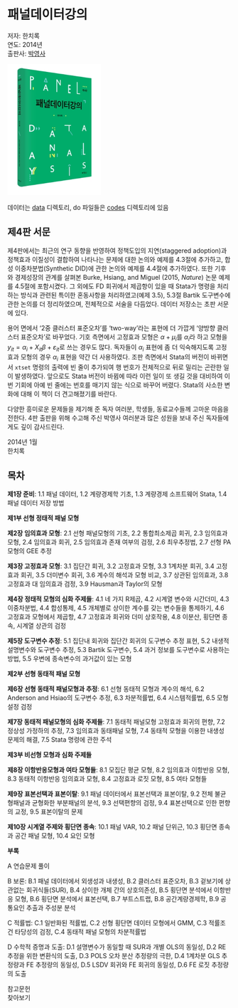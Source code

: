 # 패널데이터강의

저자: 한치록<br />
연도: 2014년<br />
출판사: [박영사](https://www.pybook.co.kr/mall/book/field?goodsno=2460&ssort=&category=0304)

<img src="./cover.jpg" width="210" height="295" />

데이터는 [data](data) 디렉토리, do 파일들은 [codes](codes) 디렉토리에 있음

## 제4판 서문

제4판에서는 최근의 연구 동향을 반영하여 정책도입의 지연(staggered
adoption)과 정책효과 이질성이 결합하여 나타나는 문제에 대한 논의와
예제를 4.3절에 추가하고, 합성 이중차분법(Synthetic DID)에 관한 논의와
예제를 4.4절에 추가하였다. 또한 기후와 경제성장의 관계를 살펴본 Burke,
Hsiang, and Miguel (2015, *Nature*) 논문 예제를 4.5절에
포함시켰다. 그 외에도 FD 회귀에서 제곱항이 있을 때 Stata가 명령을
처리하는 방식과 관련된 특이한 혼동사항을 처리하였고(예제 3.5), 5.3절
Bartik 도구변수에 관한 논의를 더 정리하였으며, 전체적으로 서술을
다듬었다. 데이터 저장소는 초판 서문에 있다.

용어 면에서 ‘2중 클러스터 표준오차’를 ‘two-way’라는 표현에 더 가깝게
‘양방향 클러스터 표준오차’로 바꾸었다. 기호 측면에서 고정효과 모형은
$\alpha + \mu_i$를 $\alpha_i$라 하고 모형을 $y_{it} = \alpha_i +
X_{it}\beta + \varepsilon_{it}$로 쓰는 경우도 많다. 독자들이
$\alpha_i$ 표현에 좀 더 익숙해지도록 고정효과 모형의 경우 $\alpha_i$
표현을 약간 더 사용하였다. 조판 측면에서 Stata의 버전이 바뀌면서
`xtset` 명령의 출력에 빈 줄이 추가되여 행 번호가 전체적으로 뒤로
밀리는 곤란한 일이 발생하였다. 앞으로도 Stata 버전이 바뀜에 따라 이런
일이 또 생길 것을 대비하여 이번 기회에 아예 빈 줄에는 번호를 매기지
않는 식으로 바꾸어 버렸다. Stata의 사소한 변화에 대해 이 책이 더
견고해졌기를 바란다.

다양한 흥미로운 문제들을 제기해 준 독자 여러분, 학생들, 동료교수들께
고마운 마음을 전한다. 4판 출판을 위해 수고해 주신 박영사 여러분과 많은
성원을 보내 주신 독자들에게도 깊이 감사드린다.

2014년 1월<br />
한치록

## 목차

**제1장 준비**:
1.1 패널 데이터,
1.2 계량경제학 기초,
1.3 계량경제 소프트웨어 Stata,
1.4 패널 데이터 저장 방법

**제1부 선형 정태적 패널 모형**

**제2장 임의효과 모형**:
2.1 선형 패널모형의 기초,
2.2 통합최소제곱 회귀,
2.3 임의효과 모형,
2.4 임의효과 회귀,
2.5 임의효과 존재 여부의 검정,
2.6 최우추정법,
2.7 선형 PA 모형의 GEE 추정

**제3장 고정효과 모형**:
3.1 집단간 회귀,
3.2 고정효과 모형,
3.3 1계차분 회귀,
3.4 고정효과 회귀,
3.5 더미변수 회귀,
3.6 계수의 해석과 모형 비교,
3.7 상관된 임의효과,
3.8 고정효과 대 임의효과 검정,
3.9 Hausman과 Taylor의 모형

**제4장 정태적 모형의 심화 주제들**:
4.1 네 가지 R제곱,
4.2 시계열 변수와 시간더미,
4.3 이중차분법,
4.4 합성통제,
4.5 개체별로 상이한 계수를 갖는 변수들을 통제하기,
4.6 고정효과 모형에서 제곱항,
4.7 고정효과 회귀와 더미 상호작용,
4.8 이분산, 횡단면 종속, 시계열 상관의 검정

**제5장 도구변수 추정**:
5.1 집단내 회귀와 집단간 회귀의 도구변수 추정 표현,
5.2 내생적 설명변수와 도구변수 추정,
5.3 Bartik 도구변수,
5.4 과거 정보를 도구변수로 사용하는 방법,
5.5 우변에 종속변수의 과거값이 있는 모형

**제2부 선형 동태적 패널 모형**

**제6장 선형 동태적 패널모형과 추정**:
6.1 선형 동태적 모형과 계수의 해석,
6.2 Anderson and Hsiao의 도구변수 추정,
6.3 차분적률법,
6.4 시스템적률법,
6.5 모형설정 검정

**제7장 동태적 패널모형의 심화 주제들**:
7.1 동태적 패널모형 고정효과 회귀의 편향,
7.2 정상성 가정하의 추정,
7.3 임의효과 동태패널 모형,
7.4 동태적 모형을 이용한 내생성 문제의 해결,
7.5 Stata 명령에 관한 주석

**제3부 비선형 모형과 심화 주제들**

**제8장 이항반응모형과 여타 모형들**:
8.1 모집단 평균 모형,
8.2 임의효과 이항반응 모형,
8.3 동태적 이항반응 임의효과 모형,
8.4 고정효과 로짓 모형,
8.5 여타 모형들

**제9장 표본선택과 표본이탈**:
9.1 패널 데이터에서 표본선택과 표본이탈,
9.2 전체 불균형패널과 균형화한 부분패널의 분석,
9.3 선택편향의 검정,
9.4 표본선택으로 인한 편향의 교정,
9.5 표본이탈의 문제

**제10장 시계열 주제와 횡단면 종속**:
10.1 패널 VAR,
10.2 패널 단위근,
10.3 횡단면 종속과 공간 패널 모형,
10.4 요인 모형

**부록**

A 연습문제 풀이

B 보론:
B.1 패널 데이터에서 외생성과 내생성,
B.2 클러스터 표준오차,
B.3 겉보기에 상관없는 회귀식들(SUR),
B.4 상이한 개체 간의 상호의존성,
B.5 횡단면 분석에서 이항반응 모형,
B.6 횡단면 분석에서 표본선택,
B.7 부트스트랩,
B.8 공간계량경제학,
B.9 공통요인 추출과 주성분 분석

C 적률법:
C.1 일반화된 적률법,
C.2 선형 횡단면 데이터 모형에서 GMM,
C.3 적률조건 타당성의 검정,
C.4 동태적 패널 모형의 차분적률법

D 수학적 증명과 도출:
D.1 설명변수가 동일할 때 SUR과 개별 OLS의 동일성,
D.2 RE 추정을 위한 변환식의 도출,
D.3 POLS 오차 분산 추정량의 극한,
D.4 1계차분 GLS 추정량과 FE 추정량의 동일성,
D.5 LSDV 회귀와 FE 회귀의 동일성,
D.6 FE 로짓 추정량의 도출

참고문헌<br />
찾아보기


